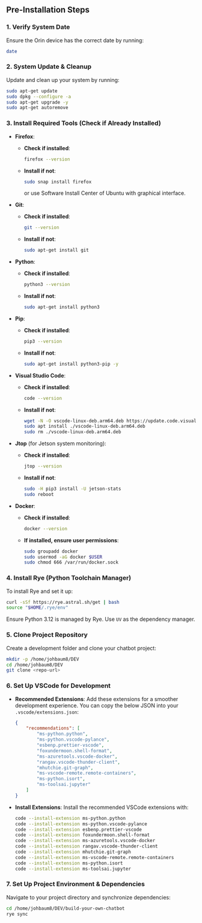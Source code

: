 ## Pre-Installation Steps

### 1. Verify System Date  
Ensure the Orin device has the correct date by running:
```bash
date
```

### 2. System Update & Cleanup  
Update and clean up your system by running:
```bash
sudo apt-get update 
sudo dpkg --configure -a
sudo apt-get upgrade -y
sudo apt-get autoremove
```

### 3. Install Required Tools (Check if Already Installed)

- **Firefox**:
  - **Check if installed**:
    ```bash
    firefox --version
    ```
  - **Install if not**:
    ```bash
    sudo snap install firefox
    ```

    or use Software Install Center of Ubuntu with graphical interface.

- **Git**:
  - **Check if installed**:
    ```bash
    git --version
    ```
  - **Install if not**:
    ```bash
    sudo apt-get install git
    ```

- **Python**:
  - **Check if installed**:
    ```bash
    python3 --version
    ```
  - **Install if not**:
    ```bash
    sudo apt-get install python3
    ```

- **Pip**:
  - **Check if installed**:
    ```bash
    pip3 --version
    ```
  - **Install if not**:
    ```bash
    sudo apt-get install python3-pip -y
    ```

- **Visual Studio Code**:
  - **Check if installed**:
    ```bash
    code --version
    ```
  - **Install if not**:
    ```bash
    wget -N -O vscode-linux-deb.arm64.deb https://update.code.visualstudio.com/latest/linux-deb-arm64/stable
    sudo apt install ./vscode-linux-deb.arm64.deb
    sudo rm ./vscode-linux-deb.arm64.deb
    ```

- **Jtop** (for Jetson system monitoring):
  - **Check if installed**:
    ```bash
    jtop --version
    ```
  - **Install if not**:
    ```bash
    sudo -H pip3 install -U jetson-stats
    sudo reboot
    ```

- **Docker**:
  - **Check if installed**:
    ```bash
    docker --version
    ```
  - **If installed, ensure user permissions**:
    ```bash
    sudo groupadd docker
    sudo usermod -aG docker $USER
    sudo chmod 666 /var/run/docker.sock
    ```

### 4. Install Rye (Python Toolchain Manager)
To install Rye and set it up:
```bash
curl -sSf https://rye.astral.sh/get | bash
source "$HOME/.rye/env"
```

Ensure Python 3.12 is managed by Rye. Use `UV` as the dependency manager.

### 5. Clone Project Repository  
Create a development folder and clone your chatbot project:
```bash
mkdir -p /home/johbaum8/DEV
cd /home/johbaum8/DEV
git clone <repo-url>
```

### 6. Set Up VSCode for Development

- **Recommended Extensions**:
  Add these extensions for a smoother development experience. You can copy the below JSON into your `.vscode/extensions.json`:
  ```json
  {
      "recommendations": [
          "ms-python.python",
          "ms-python.vscode-pylance",
          "esbenp.prettier-vscode",
          "foxundermoon.shell-format",
          "ms-azuretools.vscode-docker",
          "rangav.vscode-thunder-client",
          "mhutchie.git-graph",
          "ms-vscode-remote.remote-containers",
          "ms-python.isort",
          "ms-toolsai.jupyter"
      ]
  }
  ```

- **Install Extensions**:
  Install the recommended VSCode extensions with:
  ```bash
  code --install-extension ms-python.python
  code --install-extension ms-python.vscode-pylance
  code --install-extension esbenp.prettier-vscode
  code --install-extension foxundermoon.shell-format
  code --install-extension ms-azuretools.vscode-docker
  code --install-extension rangav.vscode-thunder-client
  code --install-extension mhutchie.git-graph
  code --install-extension ms-vscode-remote.remote-containers
  code --install-extension ms-python.isort
  code --install-extension ms-toolsai.jupyter
  ```

### 7. Set Up Project Environment & Dependencies
Navigate to your project directory and synchronize dependencies:
```bash
cd /home/johbaum8/DEV/build-your-own-chatbot
rye sync
```
